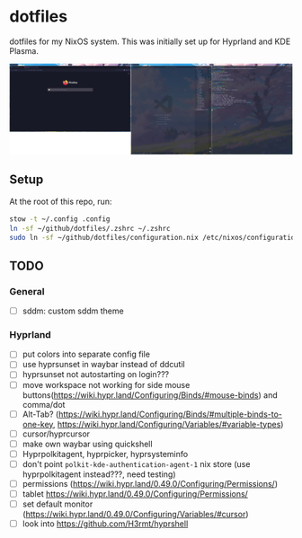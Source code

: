 # dotfiles
dotfiles for my NixOS system. This was initially set up for Hyprland and KDE Plasma.

![full](imgs/full.png)

## Setup
At the root of this repo, run:
```bash
stow -t ~/.config .config
ln -sf ~/github/dotfiles/.zshrc ~/.zshrc
sudo ln -sf ~/github/dotfiles/configuration.nix /etc/nixos/configuration.nix
```

## TODO
### General
- [ ] sddm: custom sddm theme

### Hyprland
- [ ] put colors into separate config file
- [ ] use hyprsunset in waybar instead of ddcutil
- [ ] hyprsunset not autostarting on login???
- [ ] move workspace not working for side mouse buttons(https://wiki.hypr.land/Configuring/Binds/#mouse-binds) and comma/dot
- [ ] Alt-Tab? (https://wiki.hypr.land/Configuring/Binds/#multiple-binds-to-one-key, https://wiki.hypr.land/Configuring/Variables/#variable-types)
- [ ] cursor/hyprcursor
- [ ] make own waybar using quickshell
- [ ] Hyprpolkitagent, hyprpicker, hyprsysteminfo
- [ ] don't point `polkit-kde-authentication-agent-1` nix store (use hyprpolkitagent instead???, need testing)
- [ ] permissions (https://wiki.hypr.land/0.49.0/Configuring/Permissions/)
- [ ] tablet https://wiki.hypr.land/0.49.0/Configuring/Permissions/
- [ ] set default monitor (https://wiki.hypr.land/0.49.0/Configuring/Variables/#cursor)
- [ ] look into https://github.com/H3rmt/hyprshell